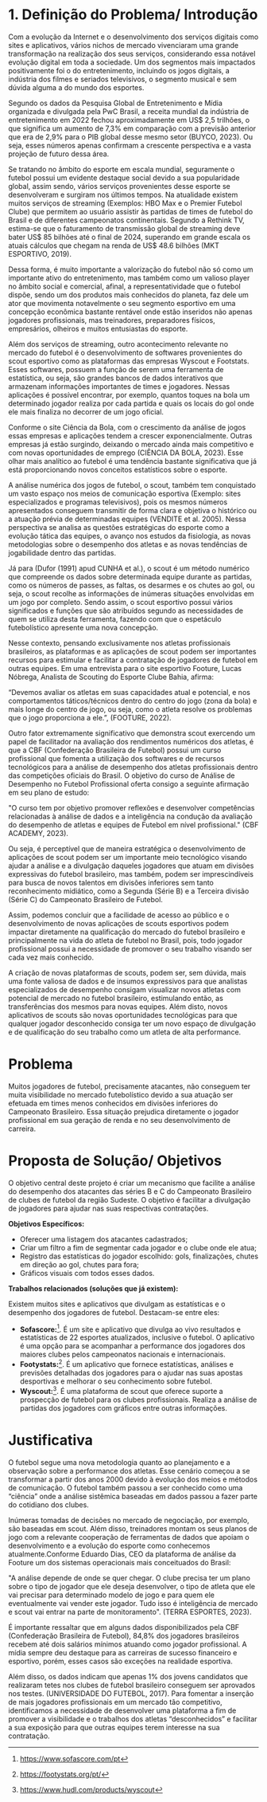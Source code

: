 # 1. Definição do Problema/ Introdução

   Com a evolução da Internet e o desenvolvimento dos serviços digitais como sites e aplicativos, vários nichos de mercado vivenciaram uma grande transformação na realização dos seus serviços, considerando essa notável evolução digital em toda a sociedade. Um dos segmentos mais impactados positivamente foi o do entretenimento, incluindo os jogos digitais, a indústria dos filmes e seriados televisivos, o segmento musical e sem dúvida alguma a do mundo dos esportes.      
 
 Segundo os dados da Pesquisa Global de Entretenimento e Mídia organizada e divulgada pela PwC Brasil, a receita mundial da indústria de entretenimento em 2022 fechou aproximadamente em US$ 2,5 trilhões, o que significa um aumento de 7,3% em comparação com a previsão anterior que era de 2,9% para o PIB global desse mesmo setor (BUYCO, 2023). Ou seja, esses números apenas confirmam a crescente perspectiva e a vasta projeção de futuro dessa área. 

 Se tratando no âmbito do esporte em escala mundial, seguramente o futebol possui um evidente destaque social devido a sua popularidade global, assim sendo, vários serviços provenientes desse esporte se desenvolveram e surgiram nos últimos tempos. Na atualidade existem muitos serviços de streaming (Exemplos: HBO Max e o Premier Futebol Clube) que permitem ao usuário assistir às partidas de times de futebol do Brasil e de diferentes campeonatos continentais. Segundo a Rethink TV, estima-se que o faturamento de transmissão global de streaming deve bater US$ 85 bilhões até o final de 2024, superando em grande escala os atuais cálculos que chegam na renda de US$ 48.6 bilhões (MKT ESPORTIVO, 2019). 

 Dessa forma, é muito importante a valorização do futebol não só como um importante ativo do entretenimento, mas também como um valioso player no âmbito social e comercial, afinal, a representatividade que o futebol dispõe, sendo um dos produtos mais conhecidos do planeta, faz dele um ator que movimenta notavelmente o seu segmento esportivo em uma concepção econômica bastante rentável onde estão inseridos não apenas jogadores profissionais, mas treinadores, preparadores físicos, empresários, olheiros e muitos entusiastas do esporte.   

 Além dos serviços de streaming, outro acontecimento relevante no mercado do futebol é o desenvolvimento de softwares provenientes do scout esportivo como as plataformas das empresas Wyscout e Footstats. Esses softwares, possuem a função de serem uma ferramenta de estatística, ou seja, são grandes bancos de dados interativos que armazenam informações importantes de times e jogadores. Nessas aplicações é possível encontrar, por exemplo, quantos toques na bola um determinado jogador realiza por cada partida e quais os locais do gol onde ele mais finaliza no decorrer de um jogo oficial. 

 Conforme o site Ciência da Bola, com o crescimento da análise de jogos essas empresas e aplicações tendem a crescer exponencialmente. Outras empresas já estão surgindo, deixando o mercado ainda mais competitivo e com novas oportunidades de emprego (CIÊNCIA DA BOLA, 2023). Esse olhar mais analítico ao futebol é uma tendência bastante significativa que já está proporcionando novos conceitos estatísticos sobre o esporte. 

 A análise numérica dos jogos de futebol, o scout, também tem conquistado um vasto espaço nos meios de comunicação esportiva (Exemplo: sites especializados e programas televisivos), pois os mesmos números apresentados conseguem transmitir de forma clara e objetiva o histórico ou a atuação prévia de determinadas equipes (VENDITE et al. 2005). Nessa perspectiva se analisa as questões estratégicas do esporte como a evolução tática das equipes, o avanço nos estudos da fisiologia, as novas metodologias sobre o desempenho dos atletas e as novas tendências de jogabilidade dentro das partidas.  

 Já para (Dufor (1991) apud CUNHA et al.), o scout é um método numérico que compreende os dados sobre determinada equipe durante as partidas, como os números de passes, as faltas, os desarmes e os chutes ao gol, ou seja, o scout recolhe as informações de inúmeras situações envolvidas em um jogo por completo. Sendo assim, o scout esportivo possui vários significados e funções que são atribuídos segundo as necessidades de quem se utiliza desta ferramenta, fazendo com que o espetáculo futebolístico apresente uma nova concepção.   

 Nesse contexto, pensando exclusivamente nos atletas profissionais brasileiros, as plataformas e as aplicações de scout podem ser importantes recursos para estimular e facilitar a contratação de jogadores de futebol em outras equipes. Em uma entrevista para o site esportivo Footure, Lucas Nóbrega, Analista de Scouting do Esporte Clube Bahia, afirma:  

 “Devemos avaliar os atletas em suas capacidades atual e potencial, e nos comportamentos táticos/técnicos dentro do centro do jogo (zona da bola) e mais longe do centro de jogo, ou seja, como o atleta resolve os problemas que o jogo proporciona a ele.”, (FOOTURE, 2022). 

 Outro fator extremamente significativo que demonstra scout exercendo um papel de facilitador na avaliação dos rendimentos numéricos dos atletas, é que a CBF (Confederação Brasileira de Futebol) possui um curso profissional que fomenta a utilização dos softwares e de recursos tecnológicos para a análise de desempenho dos atletas profissionais dentro das competições oficiais do Brasil. O objetivo do curso de Análise de Desempenho no Futebol Profissional oferta consigo a seguinte afirmação em seu plano de estudo: 

 "O curso tem por objetivo promover reflexões e desenvolver competências relacionadas à análise de dados e a inteligência na condução da avaliação do desempenho de atletas e equipes de Futebol em nível profissional." (CBF ACADEMY, 2023). 
 
 Ou seja, é perceptível que de maneira estratégica o desenvolvimento de aplicações de scout podem ser um importante meio tecnológico visando ajudar a análise e a divulgação daqueles jogadores que atuam em divisões expressivas do futebol brasileiro, mas também, podem ser imprescindíveis para busca de novos talentos em divisões inferiores sem tanto reconhecimento midiático, como a Segunda (Série B) e a Terceira divisão (Série C) do Campeonato Brasileiro de Futebol.    

 Assim, podemos concluir que a facilidade de acesso ao público e o desenvolvimento de novas aplicações de scouts esportivos podem impactar diretamente na qualificação do mercado do futebol brasileiro e principalmente na vida do atleta de futebol no Brasil, pois, todo jogador profissional possui a necessidade de promover o seu trabalho visando ser cada vez mais conhecido.  

 A criação de novas plataformas de scouts, podem ser, sem dúvida, mais uma fonte valiosa de dados e de insumos expressivos para que analistas especializados de desempenho consigam visualizar novos atletas com potencial de mercado no futebol brasileiro, estimulando então, as transferências dos mesmos para novas equipes. Além disto, novos aplicativos de scouts são novas oportunidades tecnológicas para que qualquer jogador desconhecido consiga ter um novo espaço de divulgação e de qualificação do seu trabalho como um atleta de alta performance. 

 # Problema

Muitos jogadores de futebol, precisamente atacantes, não conseguem ter muita visibilidade no mercado futebolístico devido a sua atuação ser efetuada em times menos conhecidos em divisões inferiores do Campeonato Brasileiro. Essa situação prejudica diretamente o jogador profissional em sua geração de renda e no seu desenvolvimento de carreira.  

# Proposta de Solução/ Objetivos

O objetivo central deste projeto é criar um mecanismo que facilite a análise do desempenho dos atacantes das séries B e C do Campeonato Brasileiro de clubes de futebol da região Sudeste. O objetivo é facilitar a divulgação de jogadores para ajudar nas suas respectivas contratações.  

**Objetivos Específicos:**  

 - Oferecer uma listagem dos atacantes cadastrados;  
 - Criar um filtro a fim de segmentar cada jogador e o clube onde ele atua;  
 - Registro das estatísticas do jogador escolhido: gols, finalizações, chutes em direção ao gol, chutes para fora;  
 - Gráficos visuais com todos esses dados.

 **Trabalhos relacionados (soluções que já existem):** 
 
 Existem muitos sites e aplicativos que divulgam as estatísticas e o desempenho dos jogadores de futebol. Destacam-se entre eles:  

  -	**Sofascore:**[^1]. É um site e aplicativo que divulga ao vivo resultados e estatísticas de 22 esportes atualizados, inclusive o futebol. O aplicativo é uma opção para se acompanhar a performance dos jogadores dos maiores clubes pelos campeonatos nacionais e internacionais.
  -	**Footystats:**[^2]. É um aplicativo que fornece estatísticas, análises e previsões detalhadas dos jogadores para o ajudar nas suas apostas desportivas e melhorar o seu conhecimento sobre futebol.
  -	**Wyscout:**[^3]. É uma plataforma de scout que oferece suporte a prospecção de futebol para os clubes profissionais. Realiza a análise de partidas dos jogadores com gráficos entre outras informações. 

[^1]: https://www.sofascore.com/pt 
[^2]: https://footystats.org/pt/ 
[^3]: https://www.hudl.com/products/wyscout 

# Justificativa

 O futebol segue uma nova metodologia quanto ao planejamento e a observação sobre a performance dos atletas. Esse cenário começou a se transformar a partir dos anos 2000 devido à evolução dos meios e métodos de comunicação. O futebol também passou a ser conhecido como uma “ciência” onde a análise sistêmica baseadas em dados passou a fazer parte do cotidiano dos clubes.  

 Inúmeras tomadas de decisões no mercado de negociação, por exemplo, são baseadas em scout. Além disso, treinadores montam os seus planos de jogo com a relevante cooperação de ferramentas de dados que apoiam o desenvolvimento e a evolução do esporte como conhecemos atualmente.Conforme Eduardo Dias, CEO da plataforma de análise da Footure um dos sistemas operacionais mais conceituados do Brasil: 
 
 "A análise depende de onde se quer chegar. O clube precisa ter um plano sobre o tipo de jogador que ele deseja desenvolver, o tipo de atleta que ele vai precisar para determinado modelo de jogo e para quem ele eventualmente vai vender este jogador. Tudo isso é inteligência de mercado e scout vai entrar na parte de monitoramento". (TERRA ESPORTES, 2023).  

É importante ressaltar que em alguns dados disponibilizados pela CBF (Confederação Brasileira de Futebol), 84,8% dos jogadores brasileiros recebem até dois salários mínimos atuando como jogador profissional. A mídia sempre deu destaque para as carreiras de sucesso financeiro e esportivo, porém, esses casos são exceções na realidade esportiva. 

Além disso, os dados indicam que apenas 1% dos jovens candidatos que realizaram tetes nos clubes de futebol brasileiro conseguem ser aprovados nos testes. (UNIVERSIDADE DO FUTEBOL, 2017). Para fomentar a inserção de mais jogadores profissionais em um mercado tão competitivo, identificamos a necessidade de desenvolver uma plataforma a fim de promover a visibilidade e o trabalhos dos atletas “desconhecidos” e facilitar a sua exposição para que outras equipes terem interesse na sua contratação. 
 
